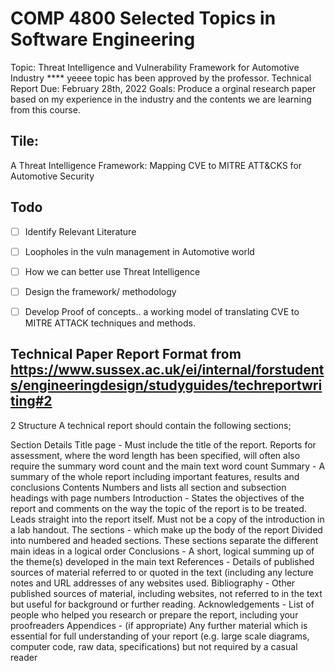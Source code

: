 # COMP 4800 Selected Topics in Software Engineering

Topic: Threat Intelligence and Vulnerability Framework for Automotive Industry
**** yeeee topic has been approved by the professor. 
Technical Report Due: February 28th, 2022
Goals: Produce a orginal research paper based on my experience in the industry and the contents we are learning from this course.

## Tile: 
A Threat Intelligence Framework: Mapping CVE to MITRE ATT&CKS for Automotive Security

## Todo
- [ ] Identify Relevant Literature
- [ ] Loopholes in the vuln management in Automotive world
- [ ] How we can better use Threat Intelligence
- [ ] Design the framework/ methodology
- [ ] Develop Proof of concepts.. a working model of translating CVE to MITRE ATTACK techniques and methods. 


## Technical Paper Report Format from https://www.sussex.ac.uk/ei/internal/forstudents/engineeringdesign/studyguides/techreportwriting#2


2 Structure
A technical report should contain the following sections;

Section	Details
Title page - Must include the title of the report. Reports for assessment, where the word length has been specified, will often also require the summary word count and the main text word count
Summary	- A summary of the whole report including important features, results and conclusions
Contents	Numbers and lists all section and subsection headings with page numbers
Introduction - 	States the objectives of the report and comments on the way the topic of the report is to be treated. Leads straight into the report itself. Must not be a copy of the introduction in a lab handout.
The sections -  which make up the body of the report	Divided into numbered and headed sections. These sections separate the different main ideas in a logical order
Conclusions - 	A short, logical summing up of the theme(s) developed in the main text
References	- Details of published sources of material referred to or quoted in the text (including any lecture notes and URL addresses of any websites used.
Bibliography	- Other published sources of material, including websites, not referred to in the text but useful for background or further reading.
Acknowledgements	- List of people who helped you research or prepare the report, including your proofreaders
Appendices -  (if appropriate)	Any further material which is essential for full understanding of your report (e.g. large scale diagrams, computer code, raw data, specifications) but not required by a casual reader


